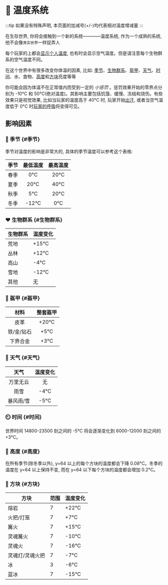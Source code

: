 # 💓 温度系统

:::tip
如果没有特殊声明, 本页面的加减号(+/-)均代表相对温度增减量
:::

在生存世界, 你将会接触到一个新的系统————温度系统, 作为一个成熟的系统, 他不会像`真实世界`一样捉弄人

每个玩家的上都会[显示个人温度](#显示), 也有时会显示空气温度。但是请注意每个生物群系的空气温度不同。

在这个世界中有很多改变你体温的因素, 比如: [季节](#季节)、[生物群系](#生物群系)、[盔甲](#盔甲)、[天气](#天气)、[时间](#时间)、水、食物、[高度](#高度)和[方块](#方块)亮度等等

你可能会因为体温不在正常值内而受到一定的 _小惩罚_ 。惩罚效果开始的零界点分别为 -10°C 和 50°C(绝对温度)。其影响主要包括饥饿、缓慢、冻结和烧伤。有些效果只是视觉效果, 比如当玩家的温度高于 40°C 时, 玩家开始[出汗](intro.md#夏季特点), 或者当空气温度低于 0°C 时[玩家的呼吸](intro.md#冬季特点)将变得可见。

## 影响因素

### 🎄 季节 {#季节}

季节对温度的影响是非常大的, 具体的季节温度可以参考这个表格: 

| 季节 | 最低温度 | 最高温度 |
| :--: | :------: | :------: |
| 春季 |   0°C    |   20°C   |
| 夏季 |   20°C   |   40°C   |
| 秋季 |   5°C    |   20°C   |
| 冬季 |  -12°C   |   0°C    |

### ❤ 生物群系 {#生物群系}

| 生物群系 | 温度变化 |
| -------- | -------- |
| 荒地     | +15°C    |
| 丛林     | +12°C    |
| 高山     | -4°C     |
| 雪地     | -12°C    |
| 其他     | 无       |

### 💙 盔甲 {#盔甲}

|    材料    | 整套盔甲 |
| :--------: | :------: |
|    皮革    |  +20°C   |
| 铁/金/钻石 |   +5°C   |
|  下界合金  |   +3°C   |

### 💚 天气 {#天气}

|   天气    | 温度变化 |
| :-------: | :------: |
| 万里无云  |    无    |
|   雨雪    |   -4°C   |
| 暴风雨/雪 |   -5°C   |

### ⏲️ 时间 {#时间}

世界时间 14800-23500 刻之间的 -5°C 将会逐渐变化到 6000-12000 刻之间的 +3°C。

### 💛 高度 {#高度}

在所有季节(除冬季以外), y=64 以上的每个方块的温度都会下降 0.08°C。冬季的温度在 y=64 以上保持不变, 而在 y=64 以下每个方块的温度都会增加 0.2°C。

### 🧡 方块 {#方块}

| 方块               | 范围 | 温度变化 |
|--------------------|------|----------|
| 熔岩               | 7    | +22°C    |
| 火把/灯笼          | 7    | +7°C     |
| 篝火               | 7    | +15°C    |
| 灵魂篝火           | 7    | -10°C    |
| 灵魂火             | 7    | -16°C    |
| 灵魂灯/灵魂火把     | 7    | -7°C     |
| 冰                 | 3    | -6°C     |
| 蓝冰               | 7    | -15°C    |